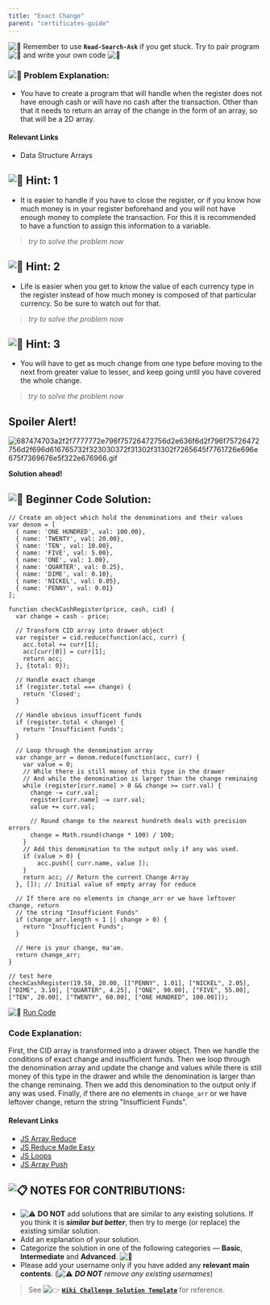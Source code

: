 ```yaml
---
title: "Exact Change"
parent: "certificates-guide"
---
```


![:triangular_flag_on_post:](https://forum.freecodecamp.com/images/emoji/emoji_one/triangular_flag_on_post.png?v=3 ":triangular_flag_on_post:") Remember to use <a>**`Read-Search-Ask`**</a> if you get stuck. Try to pair program ![:busts_in_silhouette:](https://forum.freecodecamp.com/images/emoji/emoji_one/busts_in_silhouette.png?v=3 ":busts_in_silhouette:") and write your own code ![:pencil:](https://forum.freecodecamp.com/images/emoji/emoji_one/pencil.png?v=3 ":pencil:")

### ![:checkered_flag:](https://forum.freecodecamp.com/images/emoji/emoji_one/checkered_flag.png?v=3 ":checkered_flag:") Problem Explanation:

*   You have to create a program that will handle when the register does not have enough cash or will have no cash after the transaction. Other than that it needs to return an array of the change in the form of an array, so that will be a 2D array.

#### Relevant Links

*   <a>Data Structure Arrays</a>

## ![:speech_balloon:](https://forum.freecodecamp.com/images/emoji/emoji_one/speech_balloon.png?v=3 ":speech_balloon:") Hint: 1

*   It is easier to handle if you have to close the register, or if you know how much money is in your register beforehand and you will not have enough money to complete the transaction. For this it is recommended to have a function to assign this information to a variable.

> _try to solve the problem now_

## ![:speech_balloon:](https://forum.freecodecamp.com/images/emoji/emoji_one/speech_balloon.png?v=3 ":speech_balloon:") Hint: 2

*   Life is easier when you get to know the value of each currency type in the register instead of how much money is composed of that particular currency. So be sure to watch out for that.

> _try to solve the problem now_

## ![:speech_balloon:](https://forum.freecodecamp.com/images/emoji/emoji_one/speech_balloon.png?v=3 ":speech_balloon:") Hint: 3

*   You will have to get as much change from one type before moving to the next from greater value to lesser, and keep going until you have covered the whole change.

> _try to solve the problem now_

## Spoiler Alert!

![687474703a2f2f7777772e796f75726472756d2e636f6d2f796f75726472756d2f696d616765732f323030372f31302f31302f7265645f7761726e696e675f7369676e5f322e676966.gif](//discourse-user-assets.s3.amazonaws.com/original/2X/2/2d6c412a50797771301e7ceabd554cef4edcd74d.gif)

**Solution ahead!**

## ![:beginner:](https://forum.freecodecamp.com/images/emoji/emoji_one/beginner.png?v=3 ":beginner:") Beginner Code Solution:

    // Create an object which hold the denominations and their values
    var denom = [
      { name: 'ONE HUNDRED', val: 100.00},
      { name: 'TWENTY', val: 20.00},
      { name: 'TEN', val: 10.00},
      { name: 'FIVE', val: 5.00},
      { name: 'ONE', val: 1.00},
      { name: 'QUARTER', val: 0.25},
      { name: 'DIME', val: 0.10},
      { name: 'NICKEL', val: 0.05},
      { name: 'PENNY', val: 0.01}
    ];

    function checkCashRegister(price, cash, cid) {
      var change = cash - price;

      // Transform CID array into drawer object
      var register = cid.reduce(function(acc, curr) {
        acc.total += curr[1];
        acc[curr[0]] = curr[1];
        return acc;
      }, {total: 0});

      // Handle exact change
      if (register.total === change) {
        return 'Closed';
      }

      // Handle obvious insufficent funds
      if (register.total < change) {
        return 'Insufficient Funds';
      }

      // Loop through the denomination array
      var change_arr = denom.reduce(function(acc, curr) {
        var value = 0;
        // While there is still money of this type in the drawer
        // And while the denomination is larger than the change reminaing
        while (register[curr.name] > 0 && change >= curr.val) {
          change -= curr.val;
          register[curr.name] -= curr.val;
          value += curr.val;

          // Round change to the nearest hundreth deals with precision errors
          change = Math.round(change * 100) / 100;
        }
        // Add this denomination to the output only if any was used.
        if (value > 0) {
            acc.push([ curr.name, value ]);
        }
        return acc; // Return the current Change Array
      }, []); // Initial value of empty array for reduce

      // If there are no elements in change_arr or we have leftover change, return
      // the string "Insufficient Funds"
      if (change_arr.length < 1 || change > 0) {
        return "Insufficient Funds";
      }

      // Here is your change, ma'am.
      return change_arr;
    }

    // test here
    checkCashRegister(19.50, 20.00, [["PENNY", 1.01], ["NICKEL", 2.05], ["DIME", 3.10], ["QUARTER", 4.25], ["ONE", 90.00], ["FIVE", 55.00], ["TEN", 20.00], ["TWENTY", 60.00], ["ONE HUNDRED", 100.00]]);

![:rocket:](https://forum.freecodecamp.com/images/emoji/emoji_one/rocket.png?v=3 ":rocket:") [Run Code](https://repl.it/CLoj/0)

### Code Explanation:

First, the CID array is transformed into a drawer object. Then we handle the conditions of exact change and insufficient funds. Then we loop through the denomination array and update the change and values while there is still money of this type in the drawer and while the denomination is larger than the change reminaing. Then we add this denomination to the output only if any was used. Finally, if there are no elements in `change_arr` or we have leftover change, return the string "Insufficient Funds".

#### Relevant Links

*   [JS Array Reduce](http://forum.freecodecamp.com/t/javascript-array-prototype-reduce/14299)
*   [JS Reduce Made Easy](http://forum.freecodecamp.com/t/using-array-prototype-reduce-to-reduce-conceptual-boilerplate-for-problems-on-arrays/14687)
*   [JS Loops](http://forum.freecodecamp.com/t/javascript-loops/14681)
*   [JS Array Push](http://forum.freecodecamp.com/t/javascript-array-prototype-push/14298)

## ![:clipboard:](https://forum.freecodecamp.com/images/emoji/emoji_one/clipboard.png?v=3 ":clipboard:") NOTES FOR CONTRIBUTIONS:

*   ![:warning:](https://forum.freecodecamp.com/images/emoji/emoji_one/warning.png?v=3 ":warning:") **DO NOT** add solutions that are similar to any existing solutions. If you think it is **_similar but better_**, then try to merge (or replace) the existing similar solution.
*   Add an explanation of your solution.
*   Categorize the solution in one of the following categories — **Basic**, **Intermediate** and **Advanced**. ![:traffic_light:](https://forum.freecodecamp.com/images/emoji/emoji_one/traffic_light.png?v=3 ":traffic_light:")
*   Please add your username only if you have added any **relevant main contents**. (![:warning:](https://forum.freecodecamp.com/images/emoji/emoji_one/warning.png?v=3 ":warning:") **_DO NOT_** _remove any existing usernames_)

> See ![:point_right:](https://forum.freecodecamp.com/images/emoji/emoji_one/point_right.png?v=3 ":point_right:") [**`Wiki Challenge Solution Template`**](http://forum.freecodecamp.com/t/algorithm-article-template/14272) for reference.
